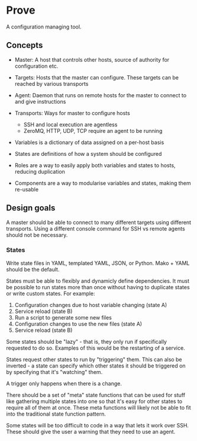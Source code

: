 # Prove

A configuration managing tool.

## Concepts

- Master: A host that controls other hosts, source of authority for configuration etc.
- Targets: Hosts that the master can configure. These targets can be reached by various transports
- Agent: Daemon that runs on remote hosts for the master to connect to and give instructions
- Transports: Ways for master to configure hosts
  - SSH and local execution are agentless
  - ZeroMQ, HTTP, UDP, TCP require an agent to be running

- Variables is a dictionary of data assigned on a per-host basis
- States are definitions of how a system should be configured
- Roles are a way to easily apply both variables and states to hosts, reducing duplication
- Components are a way to modularise variables and states, making them re-usable

## Design goals

A master should be able to connect to many different targets using different
transports. Using a different console command for SSH vs remote agents should
not be necessary.

### States

Write state files in YAML, templated YAML, JSON, or Python. Mako + YAML should
be the default.

States must be able to flexibly and dynamicly define dependencies. It must be
possible to run states more than once without having to duplicate states or
write custom states. For example:

1. Configuration changes due to host variable changing (state A)
2. Service reload (state B)
3. Run a script to generate some new files
4. Configuration changes to use the new files (state A)
5. Service reload (state B)

Some states should be "lazy" - that is, they only run if specifically requested
to do so. Examples of this would be the restarting of a service.

States request other states to run by "triggering" them. This can also be
inverted - a state can specify which other states it should be triggered on by
specifying that it's "watching" them.

A trigger only happens when there is a change.

There should be a set of "meta" state functions that can be used for stuff like
gathering multiple states into one so that it's easy for other states to require
all of them at once. These meta functions will likely not be able to fit into
the traditional state function pattern.

Some states will be too difficult to code in a way that lets it work over SSH.
These should give the user a warning that they need to use an agent.
